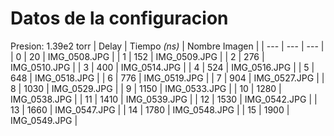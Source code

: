 # Datos de la configuracion
Presion: 1.39e2 torr
| Delay | Tiempo _(ns)_ | Nombre Imagen |
| --- | --- | --- |
| 0 | 20 | IMG_0508.JPG |
| 1 | 152 | IMG_0509.JPG |
| 2 | 276 | IMG_0510.JPG |
| 3 | 400 | IMG_0514.JPG |
| 4 | 524 | IMG_0516.JPG |
| 5 | 648 | IMG_0518.JPG |
| 6 | 776 | IMG_0519.JPG |
| 7 | 904 | IMG_0527.JPG |
| 8 | 1030 | IMG_0529.JPG |
| 9 | 1150 | IMG_0533.JPG |
| 10 | 1280 | IMG_0538.JPG |
| 11 | 1410 | IMG_0539.JPG |
| 12 | 1530 | IMG_0542.JPG |
| 13 | 1660 | IMG_0547.JPG |
| 14 | 1780 | IMG_0548.JPG |
| 15 | 1900 | IMG_0549.JPG |
